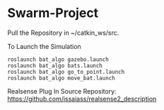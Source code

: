 # Swarm-Project

Pull the Repository in ~/catkin_ws/src.

To Launch the Simulation
```
roslaunch bat_algo gazebo.launch
roslaunch bat_algo bats.launch
roslaunch bat_algo go_to_point.launch
roslaunch bat_algo move_bat.launch

```
Realsense Plug In Source Repository: https://github.com/issaiass/realsense2_description
